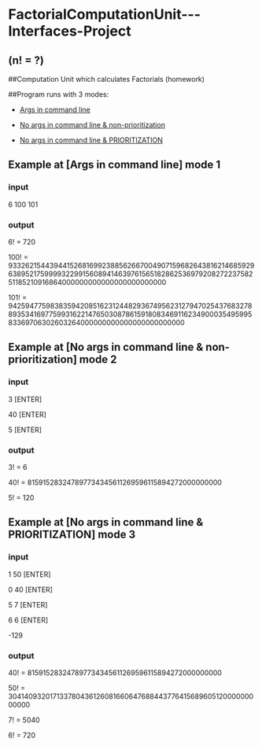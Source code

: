# FactorialComputationUnit---Interfaces-Project
## (n! = ?)

##Computation Unit which calculates Factorials (homework)

##Program runs with 3 modes:

* [Args in command line](#example-at-args-in-command-line-mode-1)

* [No args in command line & non-prioritization](#example-at-no-args-in-command-line--non-prioritization-mode-2)

* [No args in command line & PRIORITIZATION](#example-at-no-args-in-command-line--prioritization-mode-3)

## Example at [Args in command line] mode 1

### input

6 100 101

### output

6! = 720

100! = 93326215443944152681699238856266700490715968264381621468592963895217599993229915608941463976156518286253697920827223758251185210916864000000000000000000000000

101! = 9425947759838359420851623124482936749562312794702543768327889353416977599316221476503087861591808346911623490003549599583369706302603264000000000000000000000000

## Example at [No args in command line & non-prioritization] mode 2

### input

3 [ENTER]

40 [ENTER]

5 [ENTER]

### output

3! = 6

40! = 815915283247897734345611269596115894272000000000

5! = 120

## Example at [No args in command line & PRIORITIZATION] mode 3

### input

1 50 [ENTER]

0 40 [ENTER]

5 7 [ENTER]

6 6 [ENTER]

-129

### output

40! = 815915283247897734345611269596115894272000000000

50! = 30414093201713378043612608166064768844377641568960512000000000000

7! = 5040

6! = 720
